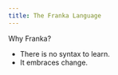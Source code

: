 ```yaml
---
title: The Franka Language
---
```

Why Franka?

* There is no syntax to learn.
* It embraces change.
